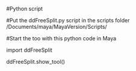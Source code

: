 #Python script 

#Put the ddFreeSplit.py script in the scripts folder /Documents/maya/MayaVersion/Scripts/

#Start the too with this python code in Maya

import ddFreeSplit

ddFreeSplit.show_tool()
